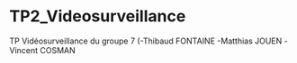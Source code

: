 # TP2_Videosurveillance
TP Vidéosurveillance du groupe 7 (-Thibaud FONTAINE -Matthias JOUEN -Vincent COSMAN
